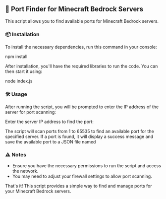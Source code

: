 ## 🌟 Port Finder for Minecraft Bedrock Servers

This script allows you to find available ports for Minecraft Bedrock servers.

### 📦 Installation

To install the necessary dependencies, run this command in your console:

npm install


After installation, you'll have the required libraries to run the code. You can then start it using:

node index.js


### 🛠 Usage

After running the script, you will be prompted to enter the IP address of the server for port scanning:

Enter the server IP address to find the port:


The script will scan ports from 1 to 65535 to find an available port for the specified server. If a port is found, it will display a success message and save the available port to a JSON file named 

### ⚠️ Notes

- Ensure you have the necessary permissions to run the script and access the network.
- You may need to adjust your firewall settings to allow port scanning.

That's it! This script provides a simple way to find and manage ports for your Minecraft Bedrock servers.
